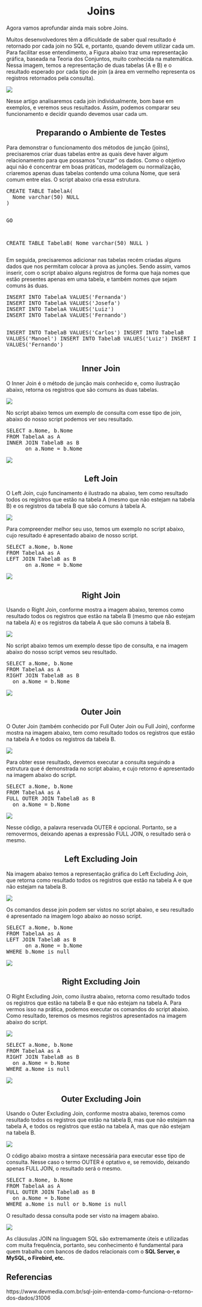 <h1 align="center">Joins</h1>
<p>Agora vamos aprofundar ainda mais sobre Joins.</p>
<p>Muitos desenvolvedores têm a dificuldade de saber qual resultado é retornado por cada join no SQL e, portanto, quando devem utilizar cada um. Para facilitar esse entendimento, a Figura abaixo traz uma representação gráfica, baseada na Teoria dos Conjuntos, muito conhecida na matemática. Nessa imagem, temos a representação de duas tabelas (A e B) e o resultado esperado por cada tipo de join (a área em vermelho representa os registros retornados pela consulta).</p>
<img src="SQL_Joins.jpg">
<p>Nesse artigo analisaremos cada join individualmente, bom base em exemplos, e veremos seus resultados. Assim, podemos comparar seu funcionamento e decidir quando devemos usar cada um.</p>
<h2 align="center">Preparando o Ambiente de Testes</h2>
<p>Para demonstrar o funcionamento dos métodos de junção (joins), precisaremos criar duas tabelas entre as quais deve haver algum relacionamento para que possamos "cruzar" os dados. Como o objetivo aqui não é concentrar em boas práticas, modelagem ou normalização, criaremos apenas duas tabelas contendo uma coluna Nome, que será comum entre elas. O script abaixo cria essa estrutura.</p>
<pre>
CREATE TABLE TabelaA(
  Nome varchar(50) NULL
)

GO

CREATE TABLE TabelaB(
  Nome varchar(50) NULL
)
</pre>
<p>Em seguida, precisaremos adicionar nas tabelas recém criadas alguns dados que nos permitam colocar à prova as junções. Sendo assim, vamos inserir, com o script abaixo alguns registros de forma que haja nomes que estão presentes apenas em uma tabela, e também nomes que sejam comuns às duas.</p>
<pre>
INSERT INTO TabelaA VALUES('Fernanda')
INSERT INTO TabelaA VALUES('Josefa')
INSERT INTO TabelaA VALUES('Luiz')
INSERT INTO TabelaA VALUES('Fernando')

INSERT INTO TabelaB VALUES('Carlos')
INSERT INTO TabelaB VALUES('Manoel')
INSERT INTO TabelaB VALUES('Luiz')
INSERT INTO TabelaB VALUES('Fernando')
</pre>
<h2 align="center">Inner Join</h2>
<p>O Inner Join é o método de junção mais conhecido e, como ilustração abaixo, retorna os registros que são comuns às duas tabelas.</p>
<img src="Inner_Join.jpg">
<p>No script abaixo temos um exemplo de consulta com esse tipo de join, abaixo do nosso script podemos ver seu resultado.</p>
<pre>
SELECT a.Nome, b.Nome
FROM TabelaA as A
INNER JOIN TabelaB as B
&emsp;&emsp;&emsp;&emsp;&emsp;&emsp;on a.Nome = b.Nome
</pre>
<img src="Resultado_Inner.jpg">
<h2 align="center">Left Join</h2>
<p>O Left Join, cujo funcinamento é ilustrado na abaixo, tem como resultado todos os registros que estão na tabela A (mesmo que não estejam na tabela B) e os registros da tabela B que são comuns à tabela A.</p>
<img src="Left_Join.jpg">
<p>Para compreender melhor seu uso, temos um exemplo no script abaixo, cujo resultado é apresentado abaixo de nosso script.</p>
<pre>
SELECT a.Nome, b.Nome
FROM TabelaA as A
LEFT JOIN TabelaB as B
&emsp;&emsp;&emsp;&emsp;&emsp;&emsp;on a.Nome = b.Nome
</pre>
<img src="Resultado_Left.jpg">
<h2 align="center">Right Join</h2>
<p>Usando o Right Join, conforme mostra a imagem abaixo, teremos como resultado todos os registros que estão na tabela B (mesmo que não estejam na tabela A) e os registros da tabela A que são comuns à tabela B.</p>
<img src="Right_Join.jpg">
<p>No script abaixo temos um exemplo desse tipo de consulta, e na imagem abaixo do nosso script vemos seu resultado.</p>
<pre>
SELECT a.Nome, b.Nome
FROM TabelaA as A
RIGHT JOIN TabelaB as B
&emsp;&emsp;on a.Nome = b.Nome
</pre>
<img src="Resultado_Right.jpg">
<h2 align="center">Outer Join</h2>
<p>O Outer Join (também conhecido por Full Outer Join ou Full Join), conforme mostra na imagem abaixo, tem como resultado todos os registros que estão na tabela A e todos os registros da tabela B.</p>
<img src="Outer_Join.jpg">
<p>Para obter esse resultado, devemos executar a consulta seguindo a estrutura que é demonstrada no script abaixo, e cujo retorno é apresentado na imagem abaixo do script.</p>
<pre>
SELECT a.Nome, b.Nome
FROM TabelaA as A
FULL OUTER JOIN TabelaB as B
&emsp;&emsp;on a.Nome = b.Nome
</pre>
<img src="Resultado_Outer.jpg">
<p>Nesse código, a palavra reservada OUTER é opcional. Portanto, se a removermos, deixando apenas a expressão FULL JOIN, o resultado será o mesmo.</p>
<h2 align="center">Left Excluding Join</h2>
<p>Na imagem abaixo temos a representação gráfica do Left Excluding Join, que retorna como resultado todos os registros que estão na tabela A e que não estejam na tabela B.</p>
<img src="Left_Excluding_Join.jpg">
<p>Os comandos desse join podem ser vistos no script abaixo, e seu resultado é apresentado na imagem logo abaixo ao nosso script.</p>
<pre>
SELECT a.Nome, b.Nome
FROM TabelaA as A
LEFT JOIN TabelaB as B
&emsp;&emsp;&emsp;&emsp;&emsp;&emsp;on a.Nome = b.Nome
WHERE b.Nome is null
</pre>
<img src="Resultado_Left_Excluding_Join.jpg">
<h2 align="center">Right Excluding Join</h2>
<p>O Right Excluding Join, como ilustra abaixo, retorna como resultado todos os registros que estão na tabela B e que não estejam na tabela A. Para vermos isso na prática, podemos executar os comandos do script abaixo. Como resultado, teremos os mesmos registros apresentados na imagem abaixo do script.</p>
<img src="Right_Excluding_Join.jpg">
<pre>
SELECT a.Nome, b.Nome
FROM TabelaA as A
RIGHT JOIN TabelaB as B
&emsp;&emsp;on a.Nome = b.Nome
WHERE a.Nome is null
</pre>
<img src="Resultado_Right_Excluding_Join.jpg">
<h2 align="center">Outer Excluding Join</h2>
<p>Usando o Outer Excluding Join, conforme mostra abaixo, teremos como resultado todos os registros que estão na tabela B, mas que não estejam na tabela A, e todos os registros que estão na tabela A, mas que não estejam na tabela B.</p>
<img src="Outer_Excluding_Join.jpg">
<p>O código abaixo mostra a sintaxe necessária para executar esse tipo de consulta. Nesse caso o termo OUTER é optativo e, se removido, deixando apenas FULL JOIN, o resultado será o mesmo.</p>
<pre>
SELECT a.Nome, b.Nome
FROM TabelaA as A
FULL OUTER JOIN TabelaB as B
&emsp;&emsp;on a.Nome = b.Nome
WHERE a.Nome is null or b.Nome is null
</pre>
<p>O resultado dessa consulta pode ser visto na imagem abaixo.</p>
<img src="Resultado_Outer_Excluding_Join.jpg">
<p>As cláusulas JOIN na linguagem SQL são extremamente úteis e utilizadas com muita frequência, portanto, seu conhecimento é fundamental para quem trabalha com bancos de dados relacionais com o <b>SQL Server, o MySQL, o Firebird, etc.</b></p>
<h2>Referencias</h2>
<p>https://www.devmedia.com.br/sql-join-entenda-como-funciona-o-retorno-dos-dados/31006</p>
